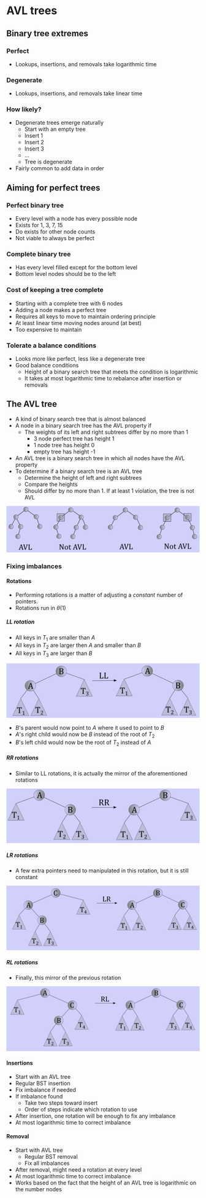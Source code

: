 # AVL trees

## Binary tree extremes

### Perfect

- Lookups, insertions, and removals take logarithmic time

### Degenerate

- Lookups, insertions, and removals take linear time

### How likely?

- Degenerate trees emerge naturally
	- Start with an empty tree
	- Insert 1
	- Insert 2
	- Insert 3
	- ...
	- Tree is degenerate
- Fairly common to add data in order

## Aiming for perfect trees

### Perfect binary tree

- Every level with a node has every possible node
- Exists for 1, 3, 7, 15
- Do exists for other node counts
- Not viable to always be perfect

### Complete binary tree

- Has every level filled except for the bottom level
- Bottom level nodes should be to the left

### Cost of keeping a tree complete

- Starting with a complete tree with 6 nodes
- Adding a node makes a perfect tree
- Requires all keys to move to maintain ordering principle
- At least linear time moving nodes around (at best)
- Too expensive to maintain

### Tolerate a balance conditions

- Looks more like perfect, less like a degenerate tree
- Good balance conditions
	- Height of a binary search tree that meets the condition is logarithmic
	- It takes at most logarithmic time to rebalance after insertion or removals

## The AVL tree

- A kind of binary search tree that is almost balanced
- A node in a binary search tree has the AVL property if
	- The weights of its left and right subtrees differ by no more than 1
		- 3 node perfect tree has height 1
		- 1 node tree has height 0
		- empty tree has height -1
- An AVL tree is a binary search tree in which all nodes have the AVL property
- To determine if a binary search tree is an AVL tree
	- Determine the height of left and right subtrees
	- Compare the heights
	- Should differ by no more than 1. If at least 1 violation, the tree is not AVL

![AVL Detection](./figures/avl-detection.png)

### Fixing imbalances

#### Rotations

- Performing rotations is a matter of adjusting a *constant* number of pointers.
- Rotations run in $\theta(1)$

##### LL rotation

- All keys in $T_{1}$ are smaller than $A$
- All keys in $T_{2}$ are larger then $A$ and smaller than $B$
- All keys in $T_{3}$ are larger than $B$

![LL Rotation](./figures/ll-rotation.png)

- $B$'s parent would now point to $A$ where it used to point to $B$
- $A$'s right child would now be $B$ instead of the root of $T_{2}$
- $B$'s left child would now be the root of $T_{2}$ instead of $A$

##### RR rotations

- Similar to LL rotations, it is actually the mirror of the aforementioned rotations

![RR Rotation](./figures/rr-rotation.png)

##### LR rotations

- A few extra pointers need to manipulated in this rotation, but it is still constant

![LR Rotation](./figures/lr-rotation.png)

##### RL rotations

- Finally, this mirror of the previous rotation

![RL Rotation](./figures/rl-rotation.png)

#### Insertions

- Start with an AVL tree
- Regular BST insertion
- Fix imbalance if needed
- If imbalance found
	- Take two steps toward insert
	- Order of steps indicate which rotation to use
- After insertion, one rotation will be enough to fix any imbalance
- At most logarithmic time to correct imbalance

#### Removal

- Start with AVL tree
	- Regular BST removal
	- Fix all imbalances
- After removal, might need a rotation at every level
- At most logarithmic time to correct imbalance
- Works based on the fact that the height of an AVL tree is logarithmic on the number nodes